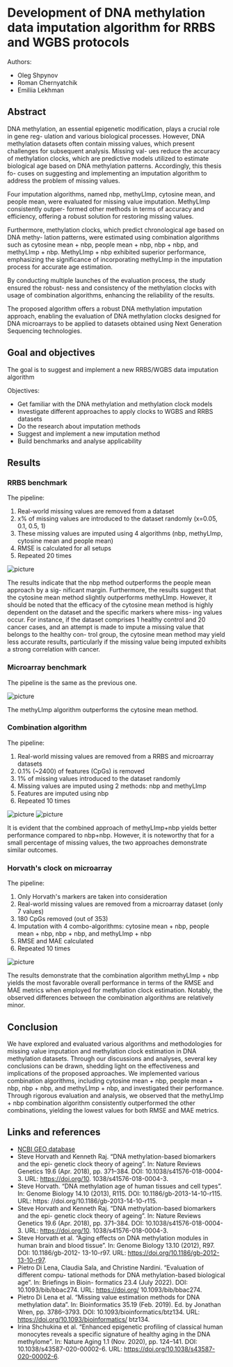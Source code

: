 # Development of DNA methylation data imputation algorithm for RRBS and WGBS protocols

Authors:
* Oleg Shpynov
* Roman Chernyatchik
* Emiliia Lekhman

## Abstract

DNA methylation, an essential epigenetic modification, plays a crucial role in gene reg-
ulation and various biological processes. However, DNA methylation datasets often
contain missing values, which present challenges for subsequent analysis. Missing val-
ues reduce the accuracy of methylation clocks, which are predictive models utilized to
estimate biological age based on DNA methylation patterns. Accordingly, this thesis fo-
cuses on suggesting and implementing an imputation algorithm to address the problem
of missing values.

Four imputation algorithms, named nbp, methyLImp, cytosine mean, and people
mean, were evaluated for missing value imputation. MethyLImp consistently outper-
formed other methods in terms of accuracy and efficiency, offering a robust solution for
restoring missing values.

Furthermore, methylation clocks, which predict chronological age based on DNA methy-
lation patterns, were estimated using combination algorithms such as cytosine mean +
nbp, people mean + nbp, nbp + nbp, and methyLImp + nbp. MethyLImp + nbp exhibited
superior performance, emphasizing the significance of incorporating methyLImp in the
imputation process for accurate age estimation.

By conducting multiple launches of the evaluation process, the study ensured the robust-
ness and consistency of the methylation clocks with usage of combination algorithms,
enhancing the reliability of the results.

The proposed algorithm offers a robust DNA methylation imputation approach, enabling
the evaluation of DNA methylation clocks designed for DNA microarrays to be applied to
datasets obtained using Next Generation Sequencing technologies.

## Goal and objectives

The goal is to suggest and implement a new RRBS/WGBS data imputation algorithm

Objectives:
* Get familiar with the DNA methylation and methylation clock models
* Investigate different approaches to apply clocks to WGBS and RRBS datasets
* Do the research about imputation methods
* Suggest and implement a new imputation method
* Build benchmarks and analyse applicability

## Results

### RRBS benchmark
The pipeline:
1. Real-world missing values are removed from a dataset
2. x% of missing values are introduced to the dataset randomly (x=0.05, 0.1, 0.5, 1)
3. These missing values are imputed using 4 algorithms (nbp, methyLImp, cytosine mean and people mean)
4. RMSE is calculated for all setups
5. Repeated 20 times

![picture](pictures/1_bench_rmse.png)

The results indicate that the nbp method outperforms the people mean approach by a sig-
nificant margin. Furthermore, the results suggest that the cytosine mean method slightly
outperforms methyLImp. However, it should be noted that the efficacy of the cytosine
mean method is highly dependent on the dataset and the specific markers where miss-
ing values occur. For instance, if the dataset comprises 1 healthy control and 20 cancer
cases, and an attempt is made to impute a missing value that belongs to the healthy con-
trol group, the cytosine mean method may yield less accurate results, particularly if the
missing value being imputed exhibits a strong correlation with cancer.

### Microarray benchmark
The pipeline is the same as the previous one.

![picture](pictures/2_bench_rmse.png)

The methyLImp algorithm outperforms the cytosine mean method.

### Combination algorithm
The pipeline:
1. Real-world missing values are removed from a RRBS and microarray datasets
2. 0.1% (~2400) of features (CpGs) is removed 
3. 1% of missing values introduced to the dataset randomly
4. Missing values are imputed using 2 methods: nbp and methyLImp
5. Features are imputed using nbp
6. Repeated 10 times

![picture](pictures/3_bench_rrbs.png)
![picture](pictures/3_bench_microarray.png)

It is evident that the combined approach of methyLImp+nbp yields better performance compared to nbp+nbp. However, it is noteworthy that for a small percentage of missing values, the two approaches demonstrate similar outcomes.

### Horvath's clock on microarray
The pipeline:
1. Only Horvath's markers are taken into consideration
2. Real-world missing values are removed from a microarray dataset (only 7 values)
3. 180 CpGs removed (out of 353)
4. Imputation with 4 combo-algorithms: cytosine mean + nbp, people mean + nbp, nbp + nbp, and methyLImp + nbp
5. RMSE and MAE calculated
6. Repeated 10 times

![picture](pictures/horvath_combo.png)

The results demonstrate that the combination algorithm methyLImp + nbp yields the most favorable overall performance in terms of the RMSE and MAE metrics when employed for methylation clock estimation. Notably, the observed differences between the combination algorithms are relatively minor.

## Conclusion

We have explored and evaluated various algorithms and methodologies for missing value imputation and methylation clock estimation in DNA methylation datasets. Through our discussions and analyses, several key conclusions can be drawn, shedding light on the effectiveness and implications of the proposed approaches. We implemented various combination algorithms, including cytosine mean + nbp, people mean + nbp, nbp + nbp, and methyLImp + nbp, and investigated their performance. Through rigorous evaluation and analysis, we observed that the methyLImp + nbp combination algorithm consistently outperformed the other combinations, yielding the lowest values for both RMSE and MAE metrics.

## Links and references

* [NCBI GEO database](https://www.ncbi.nlm.nih.gov/geo/)
* Steve Horvath and Kenneth Raj. “DNA methylation-based biomarkers and the epi- genetic clock theory of ageing”. In: Nature Reviews Genetics 19.6 (Apr. 2018), pp. 371–384. DOI: 10.1038/s41576-018-0004-3. URL: https://doi.org/10. 1038/s41576-018-0004-3.
* Steve Horvath. “DNA methylation age of human tissues and cell types”. In: Genome Biology 14.10 (2013), R115. DOI: 10.1186/gb-2013-14-10-r115. URL: https: //doi.org/10.1186/gb-2013-14-10-r115.
* Steve Horvath and Kenneth Raj. “DNA methylation-based biomarkers and the epi- genetic clock theory of ageing”. In: Nature Reviews Genetics 19.6 (Apr. 2018), pp. 371–384. DOI: 10.1038/s41576-018-0004-3. URL: https://doi.org/10. 1038/s41576-018-0004-3.
* Steve Horvath et al. “Aging effects on DNA methylation modules in human brain and blood tissue”. In: Genome Biology 13.10 (2012), R97. DOI: 10.1186/gb-2012- 13-10-r97. URL: https://doi.org/10.1186/gb-2012-13-10-r97.
* Pietro Di Lena, Claudia Sala, and Christine Nardini. “Evaluation of different compu- tational methods for DNA methylation-based biological age”. In: Briefings in Bioin- formatics 23.4 (July 2022). DOI: 10.1093/bib/bbac274. URL: https://doi.org/ 10.1093/bib/bbac274.
* Pietro Di Lena et al. “Missing value estimation methods for DNA methylation data”.
In: Bioinformatics 35.19 (Feb. 2019). Ed. by Jonathan Wren, pp. 3786–3793. DOI: 10.1093/bioinformatics/btz134. URL: https://doi.org/10.1093/bioinformatics/ btz134.
* Irina Shchukina et al. “Enhanced epigenetic profiling of classical human monocytes reveals a specific signature of healthy aging in the DNA methylome”. In: Nature Aging 1.1 (Nov. 2020), pp. 124–141. DOI: 10.1038/s43587-020-00002-6. URL: https://doi.org/10.1038/s43587-020-00002-6.
